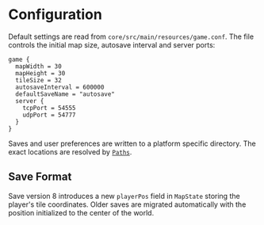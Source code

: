 # Configuration

Default settings are read from `core/src/main/resources/game.conf`. The file
controls the initial map size, autosave interval and server ports:

```hocon
game {
  mapWidth = 30
  mapHeight = 30
  tileSize = 32
  autosaveInterval = 600000
  defaultSaveName = "autosave"
  server {
    tcpPort = 54555
    udpPort = 54777
  }
}
```

Saves and user preferences are written to a platform specific directory. The
exact locations are resolved by
[`Paths`](../core/src/main/java/net/lapidist/colony/io/Paths.java).

## Save Format

Save version 8 introduces a new `playerPos` field in `MapState` storing the player's tile
coordinates. Older saves are migrated automatically with the position initialized to the
center of the world.
